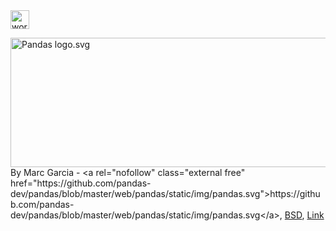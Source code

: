 <a href="https://upload.wikimedia.org/wikipedia/commons/9/98/WordPress_blue_logo.svg" target="_blank" rel="noopener noreferrer">
  <img src="https://upload.wikimedia.org/wikipedia/commons/9/98/WordPress_blue_logo.svg" height="30" alt="wordpress Logo">
</a>

<p><a href="https://commons.wikimedia.org/wiki/File:Pandas_logo.svg#/media/File:Pandas_logo.svg"><img src="https://upload.wikimedia.org/wikipedia/commons/e/ed/Pandas_logo.svg" alt="Pandas logo.svg" height="207" width="512"></a><br>By Marc Garcia - &lt;a rel="nofollow" class="external free" href="https://github.com/pandas-dev/pandas/blob/master/web/pandas/static/img/pandas.svg"&gt;https://github.com/pandas-dev/pandas/blob/master/web/pandas/static/img/pandas.svg&lt;/a&gt;, <a href="http://opensource.org/licenses/bsd-license.php" title="BSD license">BSD</a>, <a href="https://commons.wikimedia.org/w/index.php?curid=73107397">Link</a></p>




































